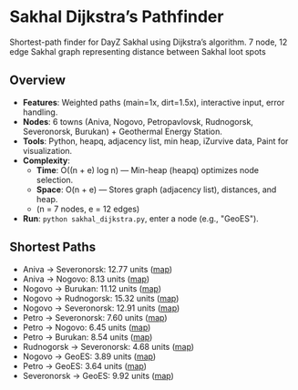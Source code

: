 # Sakhal Dijkstra’s Pathfinder
Shortest-path finder for DayZ Sakhal using Dijkstra’s algorithm.
7 node, 12 edge Sakhal graph representing distance between Sakhal loot spots

## Overview
- **Features**: Weighted paths (main=1x, dirt=1.5x), interactive input, error handling.
- **Nodes**: 6 towns (Aniva, Nogovo, Petropavlovsk, Rudnogorsk, Severonorsk, Burukan) + Geothermal Energy Station.
- **Tools**: Python, heapq, adjacency list, min heap, iZurvive data, Paint for visualization.
- **Complexity**:
  - **Time**: O((n + e) log n) — Min-heap (heapq) optimizes node selection.
  - **Space**: O(n + e) — Stores graph (adjacency list), distances, and heap.
  - (n = 7 nodes, e = 12 edges)
- **Run**: `python sakhal_dijkstra.py`, enter a node (e.g., "GeoES").

## Shortest Paths
- Aniva → Severonorsk: 12.77 units ([map](/maps_final/map_route_aniva_severomorsk.png))
- Aniva → Nogovo: 8.13 units ([map](maps_final/map_route_nogovo_aniva.png))
- Nogovo → Burukan: 11.12 units ([map](maps_final/map_route_nogovo_burukan.png))
- Nogovo → Rudnogorsk: 15.32 units ([map](maps_final/map_route_nogovo_rudnogorsk.png))
- Nogovo → Severonorsk: 12.91 units ([map](maps_final/map_route_nogovo_severonorsk.png))
- Petro → Severonorsk: 7.60 units ([map](maps_final/map_route_petro_severomorsk.png))
- Petro → Nogovo: 6.45 units ([map](maps_final/map_route_petro_nogovo.png))
- Petro → Burukan: 8.54 units ([map](maps_final/map_route_petro_burukan.png))
- Rudnogorsk → Severonorsk: 4.68 units ([map](maps_final/map_route_rudnogorsk_severonorsk.png))
- Nogovo → GeoES: 3.89 units ([map](maps_final/map_route_nogovo_geoes.png))
- Petro → GeoES: 3.64 units ([map](maps_final/map_route_petro_geoes.png))
- Severonorsk → GeoES: 9.92 units ([map](maps_final/map_route_severonorsk_geoes.png))
